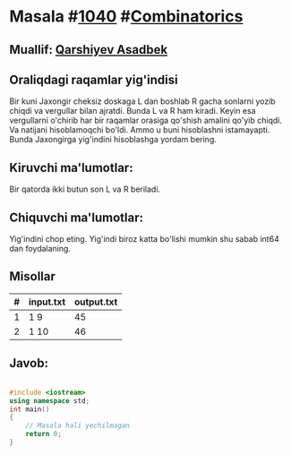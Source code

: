 
<h1>Masala #<a href="https://robocontest.uz/tasks/1040">1040</a> #<a href="https://robocontest.uz/tasks?category=54">Combinatorics</a></h1>
<h2> Muallif: <a href="https://robocontest.uz/profile/asadbek">Qarshiyev Asadbek</a></h2>
<h2>Oraliqdagi raqamlar yig'indisi</h2>
<p>Bir kuni Jaxongir cheksiz doskaga L dan boshlab R gacha sonlarni yozib chiqdi va vergullar bilan ajratdi. Bunda L va R ham kiradi. Keyin esa vergullarni o'chirib har bir raqamlar orasiga qo'shish amalini qo'yib chiqdi. Va natijani hisoblamoqchi bo'ldi. Ammo u buni hisoblashni istamayapti. Bunda Jaxongirga yig'indini hisoblashga yordam bering.</p>
<h2>Kiruvchi ma'lumotlar:</h2>
<p>Bir qatorda ikki butun son L va R beriladi.</p>
<h2>Chiquvchi ma'lumotlar:</h2>
<p>Yig'indini chop eting. Yig'indi biroz katta bo'lishi mumkin shu sabab int64 dan foydalaning.</p>
<h2>Misollar</h2>
<table>
    <thead>
        <tr>
            <th>#</th>
            <th>input.txt</th>
            <th>output.txt</th>
        </tr>
    </thead>
    <tbody>
            <tr>
                <td>1</td>
                <td>1 9</td>
                <td>45</td>
            </tr>
            <tr>
                <td>2</td>
                <td>1 10</td>
                <td>46</td>
            </tr>
    </tbody>
    </table>
    
<h2>Javob:</h2>

######
```cpp
#include <iostream>
using namespace std;
int main()
{
    // Masala hali yechilmagan
    return 0;
}
```
